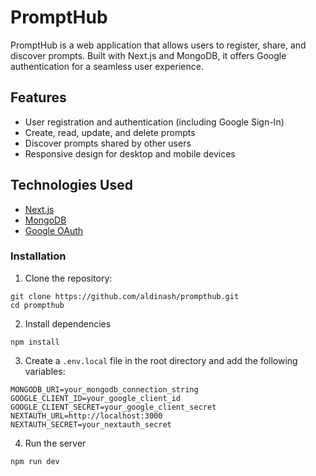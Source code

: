 # PromptHub

PromptHub is a web application that allows users to register, share, and discover prompts. Built with Next.js and MongoDB, it offers Google authentication for a seamless user experience.

## Features

- User registration and authentication (including Google Sign-In)
- Create, read, update, and delete prompts
- Discover prompts shared by other users
- Responsive design for desktop and mobile devices

## Technologies Used

- [Next.js](https://nextjs.org/)
- [MongoDB](https://www.mongodb.com/)
- [Google OAuth](https://developers.google.com/identity/protocols/oauth2)

### Installation
1. Clone the repository:
```
git clone https://github.com/aldinash/prompthub.git
cd prompthub
```
2. Install dependencies
```
npm install
```
3. Create a `.env.local` file in the root directory and add the following variables:
```
MONGODB_URI=your_mongodb_connection_string
GOOGLE_CLIENT_ID=your_google_client_id
GOOGLE_CLIENT_SECRET=your_google_client_secret
NEXTAUTH_URL=http://localhost:3000
NEXTAUTH_SECRET=your_nextauth_secret
```
4. Run the server
```
npm run dev
```
